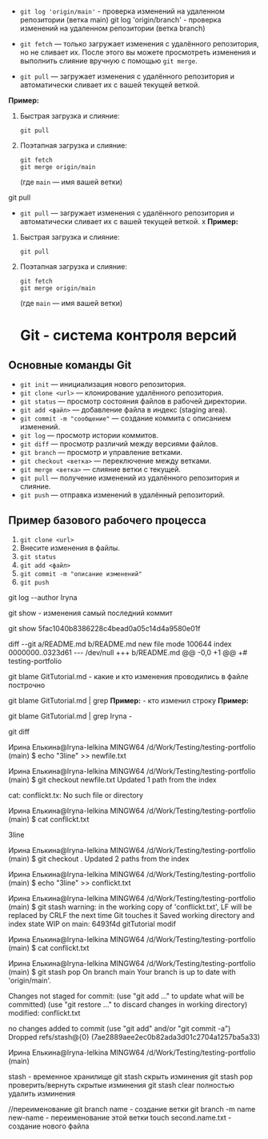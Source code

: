 #

- `git log 'origin/main'` -  проверка изменений на удаленном репозитории (ветка main)
git log 'origin/branch' - проверка изменений на удаленном репозитории (ветка branch)

- `git fetch` — только загружает изменения с удалённого репозитория, но не сливает их. После этого вы можете просмотреть изменения и выполнить слияние вручную с помощью `git merge`.

- `git pull` — загружает изменения с удалённого репозитория и автоматически сливает их с вашей текущей веткой.

**Пример:**
1. Быстрая загрузка и слияние:
   ```
   git pull
   ```

2. Поэтапная загрузка и слияние:
   ```
   git fetch
   git merge origin/main
   ```
   (где `main` — имя вашей ветки)

git pull

- `git pull` — загружает изменения с удалённого репозитория и автоматически сливает их с вашей текущей веткой.
x
**Пример:**
1. Быстрая загрузка и слияние:
   ```
   git pull
   ```

2. Поэтапная загрузка и слияние:
   ```
   git fetch
   git merge origin/main
   ```
   (где `main` — имя вашей ветки)


   # Git - система контроля версий

## Основные команды Git

- `git init` — инициализация нового репозитория.
- `git clone <url>` — клонирование удалённого репозитория.
- `git status` — просмотр состояния файлов в рабочей директории.
- `git add <файл>` — добавление файла в индекс (staging area).
- `git commit -m "сообщение"` — создание коммита с описанием изменений.
- `git log` — просмотр истории коммитов.
- `git diff` — просмотр различий между версиями файлов.
- `git branch` — просмотр и управление ветками.
- `git checkout <ветка>` — переключение между ветками.
- `git merge <ветка>` — слияние ветки с текущей.
- `git pull` — получение изменений из удалённого репозитория и слияние.
- `git push` — отправка изменений в удалённый репозиторий.

## Пример базового рабочего процесса

1. `git clone <url>`
2. Внесите изменения в файлы.
3. `git status`
4. `git add <файл>`
5. `git commit -m "описание изменений"`
6. `git push`

git log --author Iryna

git show - изменения самый последний коммит

git show 5fac1040b8386228c4bead0a05c14d4a9580e01f

diff --git a/README.md b/README.md
new file mode 100644
index 0000000..0323d61
--- /dev/null
+++ b/README.md
@@ -0,0 +1 @@
+# testing-portfolio

git blame GitTutorial.md - какие и кто изменения проводились в файле построчно

git blame GitTutorial.md | grep **Пример:** - кто изменил строку  **Пример:**

git blame GitTutorial.md | grep Iryna -

git diff


Ирина Елькина@Iryna-Ielkina MINGW64 /d/Work/Testing/testing-portfolio (main)
$ echo "3line" >> newfile.txt

Ирина Елькина@Iryna-Ielkina MINGW64 /d/Work/Testing/testing-portfolio (main)
$ git checkout newfile.txt
Updated 1 path from the index

cat: conflickt.tx: No such file or directory

Ирина Елькина@Iryna-Ielkina MINGW64 /d/Work/Testing/testing-portfolio (main)
$ cat conflickt.txt

3line

Ирина Елькина@Iryna-Ielkina MINGW64 /d/Work/Testing/testing-portfolio (main)
$ git checkout .
Updated 2 paths from the index

Ирина Елькина@Iryna-Ielkina MINGW64 /d/Work/Testing/testing-portfolio (main)
$ echo "3line" >> conflickt.txt

Ирина Елькина@Iryna-Ielkina MINGW64 /d/Work/Testing/testing-portfolio (main)
$ git stash
warning: in the working copy of 'conflickt.txt', LF will be replaced by CRLF the next time Git touches it
Saved working directory and index state WIP on main: 6493f4d gitTutorial modif

Ирина Елькина@Iryna-Ielkina MINGW64 /d/Work/Testing/testing-portfolio (main)
$ cat conflickt.txt


Ирина Елькина@Iryna-Ielkina MINGW64 /d/Work/Testing/testing-portfolio (main)
$ git stash pop
On branch main
Your branch is up to date with 'origin/main'.

Changes not staged for commit:
  (use "git add <file>..." to update what will be committed)
  (use "git restore <file>..." to discard changes in working directory)
        modified:   conflickt.txt

no changes added to commit (use "git add" and/or "git commit -a")
Dropped refs/stash@{0} (7ae2889aee2ec0b82ada3d01c2704a1257ba5a33)

Ирина Елькина@Iryna-Ielkina MINGW64 /d/Work/Testing/testing-portfolio (main)


stash - временное хранилище
git stash скрыть изминения
git stash pop проверить/вернуть скрытые изминения
git stash clear полностью  удалить изминения


//переименование
git branch name - создание ветки
git branch -m name new-name  - переименование этой ветки
touch second.name.txt - создание нового файла 